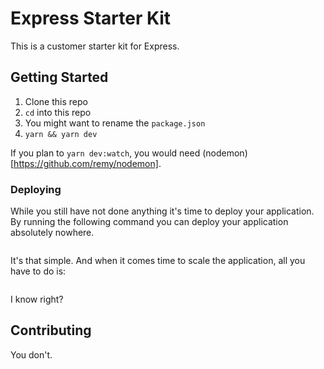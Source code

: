 # Express Starter Kit

This is a customer starter kit for Express.

## Getting Started

1. Clone this repo
2. `cd` into this repo 
3. You might want to rename the `package.json`
4. `yarn && yarn dev`

If you plan to `yarn dev:watch`, you would need (nodemon)[https://github.com/remy/nodemon].

### Deploying

While you still have not done anything it's time to deploy your application. By running the following command you can deploy your application absolutely nowhere.

```

```

It's that simple. And when it comes time to scale the application, all you have to do is:

```

```

I know right?

## Contributing

You don't.
